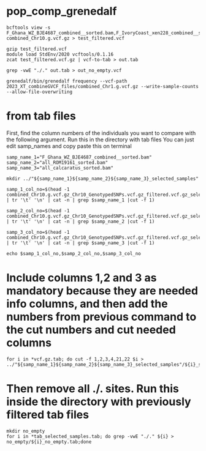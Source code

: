 # pop_comp_grenedalf

```
bcftools view -s F_Ghana_WZ_BJE4687_combined__sorted.bam,F_IvoryCoast_xen228_combined__sorted.bam,F_Nigeria_EUA0331_combined__sorted.bam combined_Chr10.g.vcf.gz > test_filtered.vcf
```

```
gzip test_filtered.vcf
module load StdEnv/2020 vcftools/0.1.16
zcat test_filtered.vcf.gz | vcf-to-tab > out.tab
```
```
grep -vwE "./." out.tab > out_no_empty.vcf
```

```
grenedalf/bin/grenedalf frequency --vcf-path 2023_XT_combineGVCF_files/combined_Chr1.g.vcf.gz --write-sample-counts --allow-file-overwriting
```

# from tab files

First, find the column numbers of the individuals you want to compare with the following argument.
Run this in the directory with tab files
You can just edit samp_names and copy paste this on terminal
```
samp_name_1="F_Ghana_WZ_BJE4687_combined__sorted.bam"
samp_name_2="all_ROM19161_sorted.bam"
samp_name_3="all_calcaratus_sorted.bam"

mkdir ../"${samp_name_1}${samp_name_2}${samp_name_3}_selected_samples"

samp_1_col_no=$(head -1 combined_Chr10.g.vcf.gz_Chr10_GenotypedSNPs.vcf.gz_filtered.vcf.gz_selected.vcf.gz.tab | tr '\t' '\n' | cat -n | grep $samp_name_1 |cut -f 1)

samp_2_col_no=$(head -1 combined_Chr10.g.vcf.gz_Chr10_GenotypedSNPs.vcf.gz_filtered.vcf.gz_selected.vcf.gz.tab | tr '\t' '\n' | cat -n | grep $samp_name_2 |cut -f 1)

samp_3_col_no=$(head -1 combined_Chr10.g.vcf.gz_Chr10_GenotypedSNPs.vcf.gz_filtered.vcf.gz_selected.vcf.gz.tab | tr '\t' '\n' | cat -n | grep $samp_name_3 |cut -f 1)

echo $samp_1_col_no,$samp_2_col_no,$samp_3_col_no
```
# Include columns 1,2 and 3 as mandatory because they are needed info columns, and then add the numbers from previous command to the cut numbers and cut needed columns
```
for i in *vcf.gz.tab; do cut -f 1,2,3,4,21,22 $i > ../"${samp_name_1}${samp_name_2}${samp_name_3}_selected_samples"/${i}_selected_samples.tab;done
```
# Then remove all ./. sites. Run this inside the directory with previously filtered tab files
```
mkdir no_empty
for i in *tab_selected_samples.tab; do grep -vwE "./." ${i} > no_empty/${i}_no_empty.tab;done

```
